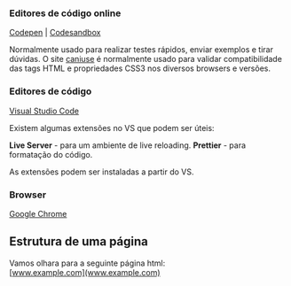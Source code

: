 ### Editores de código online

[Codepen](https://codepen.io)  | 
[Codesandbox](https://codesandbox.io) 

Normalmente usado para realizar testes rápidos, enviar exemplos e tirar dúvidas. 
O site [caniuse](https://caniuse.com) é normalmente usado para validar compatibilidade das tags HTML e propriedades CSS3 nos diversos browsers e versões. 
### Editores de código
[Visual Studio Code](https://code.visualstudio.com)

Existem algumas extensões no VS que podem ser úteis: 

**Live Server** - para um ambiente de live reloading.
**Prettier** - para formatação do código.

As extensões podem ser instaladas a partir do VS. 
### Browser
[Google Chrome](https://www.google.com/chrome/)

## Estrutura de uma página

Vamos olhara para a seguinte página html:  
[www.example.com](www.example.com) 